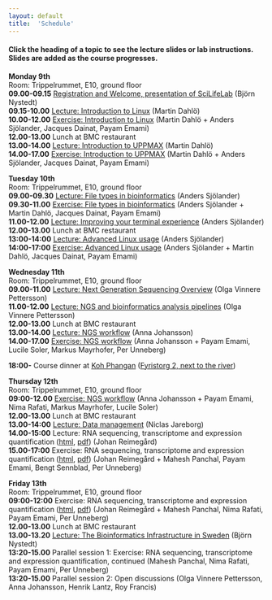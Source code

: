 ```yaml
---
layout: default
title:  'Schedule'
---
```


#### Click the heading of a topic to see the lecture slides or lab instructions. Slides are added as the course progresses.

**Monday 9th**  
Room: Trippelrummet, E10, ground floor  
**09.00-09.15** [Registration and Welcome, presentation of SciLifeLab]() (Björn Nystedt)  
**09.15-10.00** [Lecture: Introduction to Linux](slides/linux-tutorial.pdf) (Martin Dahlö)  
**10.00-12.00** [Exercise: Introduction to Linux](labs/linux-intro) (Martin Dahlö + Anders Sjölander, Jacques Dainat, Payam Emami)  
**12.00-13.00** Lunch at BMC restaurant  
**13.00-14.00** [Lecture: Introduction to UPPMAX](slides/UPPMAX-tutorial.pdf) (Martin Dahlö)  
**14.00-17.00** [Exercise: Introduction to UPPMAX](labs/uppmax-intro) (Martin Dahlö + Anders Sjölander, Jacques Dainat, Payam Emami)  

**Tuesday 10th**  
Room: Trippelrummet, E10, ground floor  
**09.00-09.30** [Lecture: File types in bioinformatics](slides/file_types.pdf) (Anders Sjölander)  
**09.30-11.00** [Exercise: File types in bioinformatics](labs/filetypes) (Anders Sjölander + Martin Dahlö, Jacques Dainat, Payam Emami)  
**11.00-12.00** [Lecture: Improving your terminal experience](slides/quality_of_life.pdf) (Anders Sjölander)  
**12.00-13.00** Lunch at BMC restaurant  
**13:00-14:00** [Lecture: Advanced Linux usage](slides/advanced_linux.pdf) (Anders Sjölander)  
**14:00-17:00** [Exercise: Advanced Linux usage](labs/loops_lab) (Anders Sjölander + Martin Dahlö, Jacques Dainat, Payam Emami)  

**Wednesday 11th**  
Room: Trippelrummet, E10, ground floor  
**09.00-11.00** [Lecture: Next Generation Sequencing Overview](slides/Sequencing_Overview.pdf) (Olga Vinnere Pettersson)  
**11.00-12.00** [Lecture: NGS and bioinformatics analysis pipelines]() (Olga Vinnere Pettersson)  
**12.00-13.00** Lunch at BMC restaurant  
**13.00-14.00** [Lecture: NGS workflow](slides/NGS_workflow.pdf) (Anna Johansson)  
**14.00-17.00** [Exercise: NGS workflow](labs/NGS_workflow) (Anna Johansson + Payam Emami, Lucile Soler, Markus Mayrhofer, Per Unneberg)  

**18:00-** Course dinner at [Koh Phangan](https://kohphangan.se) ([Fyristorg 2, next to the river](https://www.google.se/maps/place/Restaurang+Koh+Phangan/@59.8585975,17.635753,15z/data=!4m5!3m4!1s0x0:0x4b004e395b108348!8m2!3d59.8585975!4d17.635753))  

**Thursday 12th**   
Room: Trippelrummet, E10, ground floor  
**09:00-12.00** [Exercise: NGS workflow](labs/NGS_workflow) (Anna Johansson + Payam Emami, Nima Rafati, Markus Mayrhofer, Lucile Soler)  
**12.00-13.00** Lunch at BMC restaurant  
**13.00-14:00** [Lecture: Data management](slides/2019-09-12-Data_Management_for_NGS_course.pdf) (Niclas Jareborg)  
**14.00-15:00** Lecture: RNA sequencing, transcriptome and expression quantification  ([html](/slides/rnaseq/presentation.html), [pdf](/slides/rnaseq/presentation.pdf)) (Johan Reimegård)  
**15.00-17:00** Exercise: RNA sequencing, transcriptome and expression quantification ([html](/labs/rnaseq/lab.html), [pdf](/labs/rnaseq/lab.pdf)) (Johan Reimegård + Mahesh Panchal, Payam Emami, Bengt Sennblad, Per Unneberg)  

**Friday 13th**  
Room: Trippelrummet, E10, ground floor  
**09:00-12:00** Exercise: RNA sequencing, transcriptome and expression quantification ([html](/labs/rnaseq/lab.html), [pdf](/labs/rnaseq/lab.pdf)) (Johan Reimegård + Mahesh Panchal, Nima Rafati, Payam Emami, Per Unneberg)  
**12.00-13.00** Lunch at BMC restaurant  
**13.00-13.20** [Lecture: The Bioinformatics Infrastructure in Sweden]() (Björn Nystedt)  
**13:20-15.00** Parallel session 1: Exercise: RNA sequencing, transcriptome and expression quantification, continued (Mahesh Panchal, Nima Rafati, Payam Emami, Per Unneberg)  
**13:20-15.00** Parallel session 2: Open discussions (Olga Vinnere Pettersson, Anna Johansson, Henrik Lantz, Roy Francis)  



